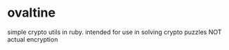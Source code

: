# ovaltine
simple crypto utils in ruby. intended for use in solving crypto puzzles NOT actual encryption
